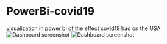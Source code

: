 # PowerBi-covid19
visualization in power bi of the effect covid19 had on the USA
![Dashboard screenshot](https://github.com/IdanRahamimov/covid19_powerbi/blob/main/screenshot/california.png)
![Dashboard screenshot](https://github.com/IdanRahamimov/covid19_powerbi/blob/main/screenshot/reported_cases.png)
